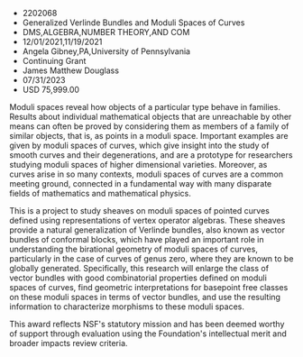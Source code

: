 
* 2202068
* Generalized Verlinde Bundles and Moduli Spaces of Curves
* DMS,ALGEBRA,NUMBER THEORY,AND COM
* 12/01/2021,11/19/2021
* Angela Gibney,PA,University of Pennsylvania
* Continuing Grant
* James Matthew Douglass
* 07/31/2023
* USD 75,999.00

Moduli spaces reveal how objects of a particular type behave in families.
Results about individual mathematical objects that are unreachable by other
means can often be proved by considering them as members of a family of similar
objects, that is, as points in a moduli space. Important examples are given by
moduli spaces of curves, which give insight into the study of smooth curves and
their degenerations, and are a prototype for researchers studying moduli spaces
of higher dimensional varieties. Moreover, as curves arise in so many contexts,
moduli spaces of curves are a common meeting ground, connected in a fundamental
way with many disparate fields of mathematics and mathematical physics.

This is a project to study sheaves on moduli spaces of pointed curves defined
using representations of vertex operator algebras. These sheaves provide a
natural generalization of Verlinde bundles, also known as vector bundles of
conformal blocks, which have played an important role in understanding the
birational geometry of moduli spaces of curves, particularly in the case of
curves of genus zero, where they are known to be globally generated.
Specifically, this research will enlarge the class of vector bundles with good
combinatorial properties defined on moduli spaces of curves, find geometric
interpretations for basepoint free classes on these moduli spaces in terms of
vector bundles, and use the resulting information to characterize morphisms to
these moduli spaces.

This award reflects NSF's statutory mission and has been deemed worthy of
support through evaluation using the Foundation's intellectual merit and broader
impacts review criteria.
